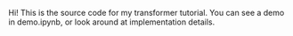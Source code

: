 Hi! This is the source code for my transformer tutorial. You can see a demo in demo.ipynb, or look around at implementation details.